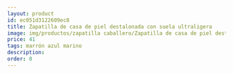 ```yaml
---
layout: product
id: ec051d3122609ec8
title: Zapatilla de casa de piel destalonada con suela ultraligera
image: img/productos/zapatilla caballero/Zapatilla de casa de piel destalonada con suela ultraligera=41=marrón azul marino.webp
price: 41
tags: marrón azul marino
description: 
order: 0
---
```

